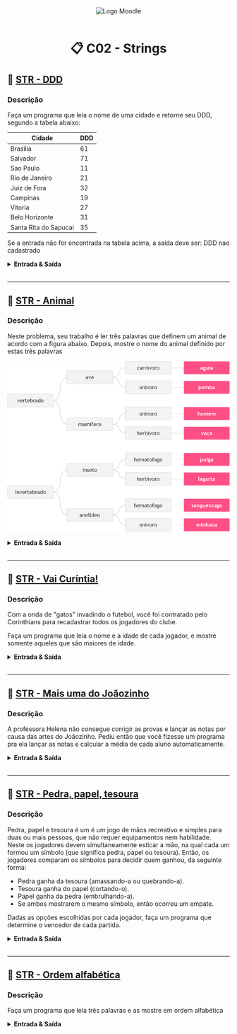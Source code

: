 <div align="center">
<img width="384px" alt="Logo Moodle" src="https://upload.wikimedia.org/wikipedia/commons/thumb/c/c6/Moodle-logo.svg/1200px-Moodle-logo.svg.png">
<br/>
<br/>
<h1>📋 C02 - Strings</h1>
</div>

<!-- ----- EXERCÍCIO ----- -->

## 🚀 [STR - DDD](STR-DDD.cpp)

<h3>Descrição</h3>
<p>
Faça um programa que leia o nome de uma cidade e retorne seu DDD, segundo a tabela abaixo:
</p>

| Cidade                | DDD |
| --------------------- | --- |
| Brasilia              | 61  |
| Salvador              | 71  |
| Sao Paulo             | 11  |
| Rio de Janeiro        | 21  |
| Juiz de Fora          | 32  |
| Campinas              | 19  |
| Vitoria               | 27  |
| Belo Horizonte        | 31  |
| Santa Rita do Sapucai | 35  |

Se a entrada não for encontrada na tabela acima, a saída deve ser: DDD nao cadastrado

<details>
  <summary><strong>Entrada & Saída</strong></summary>
  <h3>Entrada</h3>
  <p>
  A entrada consiste do nome de uma cidade.
  </p>
  <h3>Saída</h3>
  <p>
  Mostre o DDD da cidade. Mostre a mensagem DDD nao cadastrado se a cidade não constar da tabela.
  </p>
  <h3>Exemplos</h3>

  ```
  ** Input **
  Brasilia

  ** Output **
  61
  ```

</details>
<br/>

---

<!-- ----- EXERCÍCIO ----- -->

## 🚀 [STR - Animal](STR-Animal.cpp)

<h3>Descrição</h3>
<p>
  Neste problema, seu trabalho é ler três palavras que definem um animal de acordo com a figura abaixo. Depois, mostre o nome do animal definido por estas três palavras

  ![Diagrama Animal](assets/animal.png)
</p>

<details>
  <summary><strong>Entrada & Saída</strong></summary>
  <h3>Entrada</h3>
  <p>
  A entrada contém 3 palavras, uma por linha, que serão usadas para identificar o animal, de acordo com a figura acima, com todas as letras minúsculas.
  </p>
  <h3>Saída</h3>
  <p>
  Mostre o nome do animal de acordo com a entrada dada.
  </p>
  <h3>Exemplos</h3>

  ```
  ** Input **
  vertebrado
  mamifero
  onivoro

  vertebrado
  ave
  carnivoro

  invertebrado
  anelideo
  onivoro

  ** Output **
  homem

  aguia

  minhoca
  ```

</details>
<br/>

---

<!-- ----- EXERCÍCIO ----- -->

## 🚀 [STR - Vai Curíntia!](STR-Vai_Curintia.cpp)

<h3>Descrição</h3>
<p>
Com a onda de "gatos" invadindo o futebol, você foi contratado pelo Corinthians para recadastrar todos os jogadores do clube.

Faça um programa que leia o nome e a idade de cada jogador, e mostre somente aqueles que são maiores de idade.
</p>

<details>
  <summary><strong>Entrada & Saída</strong></summary>
  <h3>Entrada</h3>
  <p>
  A primeira linha da entrada contém um único número inteiro N, que é o número de atletas a serem cadastrados.

  Para cada atleta, o programa deve ler o nome e a idade, sendo que cada informação é dada em uma linha separada.
  </p>
  <h3>Saída</h3>
  <p>
  Para cada atleta maior de idade, o programa deve mostrar o nome e a idade. Se nãou houver nenhum jogador maior de idade, o programa deve mostrar a mensagem "Nenhum jogador com 18 anos ou mais".
  </p>
  <h3>Exemplos</h3>

  ```
  ** Input **
  3
  Socrates Brasileiro
  38
  Rivelino
  45
  Joaozinho da Serra
  5

  1
  Joao Felix 17

  ** Output **
  Socrates Brasileiro 38
  Rivelino 45

  Nenhum jogador com 18 anos ou mais
  ```

</details>
<br/>

---

<!-- ----- EXERCÍCIO ----- -->

## 🚀 [STR - Mais uma do Joãozinho](STR-Mais_uma_do_Joaozinho.cpp)

<h3>Descrição</h3>
<p>
A professora Helena não consegue corrigir as provas e lançar as notas por causa das artes do Joãozinho. Pediu então que você fizesse um programa pra ela lançar as notas e calcular a média de cada aluno automaticamente.
</p>

<details>
  <summary><strong>Entrada & Saída</strong></summary>
  <h3>Entrada</h3>
  <p>
  A primeira linha da entrada consiste de um inteiro N, que corresponde ao número de alunos da Profa. Helena.

  Depois, o programa deve ler o nome de cada aluno, e as 4 notas, N1, N2, N3 e N4, que cada um recebeu.
  </p>
  <h3>Saída</h3>
  <p>
  Na saída, o programa deve mostrar o nome do aluno, seguido de sua média, com 2 casas decimais. A média é calculada a partir da soma ponderada das 4 notas, como a seguir:

  MEDIA = (N1 + 2 * N2 + 3 * N3 + 4 * N4) / 10
  </p>
  <h3>Exemplos</h3>

  ```
  ** Input **
  4
  Cirilo Rivera
  4 5 2 7
  Maria Joaquina
  10 10 10 10
  Jaime Palillo
  1 3 2 4
  Kokimoto Mishima
  3 5 7 2

  ** Output **
  Cirilo Rivera: 4.80
  Maria Joaquina: 10.00
  Jaime Palillo: 2.90
  Kokimoto Mishima: 4.20
  ```

</details>
<br/>

---

<!-- ----- EXERCÍCIO ----- -->

## 🚀 [STR - Pedra, papel, tesoura](STR-Pedra_papel_tesoura.cpp)

<h3>Descrição</h3>
<p>
Pedra, papel e tesoura é um  é um jogo de mãos recreativo e simples para duas ou mais pessoas, que não requer equipamentos nem habilidade. Neste os jogadores devem simultaneamente esticar a mão, na qual cada um formou um símbolo (que significa pedra, papel ou tesoura). Então, os jogadores comparam os símbolos para decidir quem ganhou, da seguinte forma:

  - Pedra ganha da tesoura (amassando-a ou quebrando-a).
  - Tesoura ganha do papel (cortando-o).
  - Papel ganha da pedra (embrulhando-a).
  - Se ambos mostrarem o mesmo símbolo, então ocorreu um empate.

Dadas as opções escolhidas por cada jogador, faça um programa que determine o vencedor de cada partida.
</p>

<details>
  <summary><strong>Entrada & Saída</strong></summary>
  <h3>Entrada</h3>
  <p>
  A primeira linha da entrada consiste de um inteiro T, que corresponde ao número de casos de teste.

  Para cada caso de teste haverá duas linhas, uma para cada jogador (jogador A primeiro). As entradas possíveis serão "pedra", "papel" e "tesoura".
  </p>
  <h3>Saída</h3>
  <p>
  Na saída, o programa deve mostrar o vencedor de cada partida (Jogador A ou Jogador B), ou a mensagem "Empate", se os dois jogadores mostrarem a mesma figura.
  </p>
  <h3>Exemplos</h3>

  ```
  ** Input **
  3
  papel
  tesoura
  pedra
  pedra
  papel
  pedra

  ** Output **
  Jogador B
  Empate
  Jogador A
  ```

</details>
<br/>

---

<!-- ----- EXERCÍCIO ----- -->

## 🚀 [STR - Ordem alfabética](STR-Ordem_alfabetica.cpp)

<h3>Descrição</h3>
<p>
Faça um programa que leia três palavras e as mostre em ordem alfabética
</p>

<details>
  <summary><strong>Entrada & Saída</strong></summary>
  <h3>Entrada</h3>
  <p>
  A entrada consiste de três linhas, com uma palavra por linha. Todas as palavras serão escritas somente com letras minúsculas.
  </p>
  <h3>Saída</h3>
  <p>
  O programa deve mostrar as 3 palavras lidas em uma única linha, separadas por um espaço em branco, e em ordem alfabética.
  </p>
  <h3>Exemplos</h3>

  ```
  ** Input **
  telefone
  casa
  morango

  ** Output **
  casa morango telefone
  ```

</details>
<br/>
